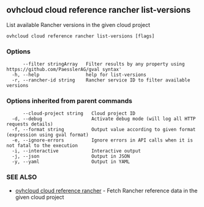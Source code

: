 ## ovhcloud cloud reference rancher list-versions

List available Rancher versions in the given cloud project

```
ovhcloud cloud reference rancher list-versions [flags]
```

### Options

```
      --filter stringArray   Filter results by any property using https://github.com/PaesslerAG/gval syntax'
  -h, --help                 help for list-versions
  -r, --rancher-id string    Rancher service ID to filter available versions
```

### Options inherited from parent commands

```
      --cloud-project string   Cloud project ID
  -d, --debug                  Activate debug mode (will log all HTTP requests details)
  -f, --format string          Output value according to given format (expression using gval format)
  -e, --ignore-errors          Ignore errors in API calls when it is not fatal to the execution
  -i, --interactive            Interactive output
  -j, --json                   Output in JSON
  -y, --yaml                   Output in YAML
```

### SEE ALSO

* [ovhcloud cloud reference rancher](ovhcloud_cloud_reference_rancher.md)	 - Fetch Rancher reference data in the given cloud project

